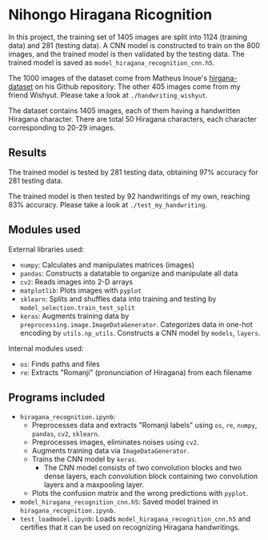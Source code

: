 # Nihongo Hiragana Ricognition
In this project, the training set of 1405 images are split into 1124 (training data) and 281 (testing data). A CNN model is constructed to train on the 800 images, and the trained model is then validated by the testing data. The trained model is saved as `model_hiragana_recognition_cnn.h5`.

The 1000 images of the dataset come from Matheus Inoue's [hirgana-dataset](https://github.com/inoueMashuu/hiragana-dataset) on his Github repository.
The other 405 images come from my friend Wishyut. Please take a look at `./handwriting_wishyut`.

The dataset contains 1405 images, each of them having a handwritten Hiragana character. There are total 50 Hiragana characters, each character corresponding to 20-29 images.


## Results
The trained model is tested by 281 testing data, obtaining 97% accuracy for 281 testing data.

The trained model is then tested by 92 handwritings of my own, reaching 83% accuracy. Please take a look at `./test_my_handwriting`.


## Modules used
External libraries used:
* `numpy`: Calculates and manipulates matrices (images)
* `pandas`: Constructs a datatable to organize and manipulate all data
* `cv2`: Reads images into 2-D arrays
* `matplotlib`: Plots images with `pyplot`
* `sklearn`: Splits and shuffles data into training and testing by `model_selection.train_test_split`
* `keras`: Augments training data by `preprocessing.image.ImageDataGenerator`. Categorizes data in one-hot encoding by `utils.np_utils`. Constructs a CNN model by `models`, `layers`.

Internal modules used:
* `os`: Finds paths and files
* `re`: Extracts "Romanji" (pronunciation of Hiragana) from each filename


## Programs  included
* `hiragana_recognition.ipynb`: 
    * Preprocesses data and extracts "Romanji labels" using `os`, `re`, `numpy`, `pandas`, `cv2`, `sklearn`.
    * Preprocesses images, eliminates noises using `cv2`.
    * Augments training data via `ImageDataGenerator`.
    * Trains the CNN model by `keras`. 
        * The CNN model consists of two convolution blocks and two dense layers, each convolution block containing two convolution layers and a maxpooling layer.
    * Plots the confusion matrix and the wrong predictions with `pyplot`.
* `model_hiragana_recognition_cnn.h5`: Saved model trained in `hiragana_recognition.ipynb`.
* `test_loadmodel.ipynb`: Loads `model_hiragana_recognition_cnn.h5` and certifies that it can be used on recognizing Hiragana handwritings.
